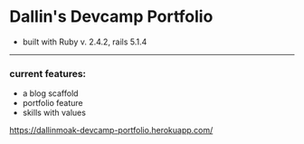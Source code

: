# Dallin's Devcamp Portfolio

* built with Ruby v.  2.4.2, rails 5.1.4

***
### current features:
 * a blog scaffold
 * portfolio feature
 * skills with values


https://dallinmoak-devcamp-portfolio.herokuapp.com/

